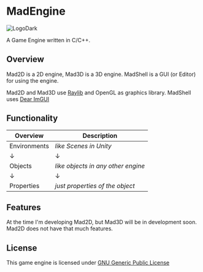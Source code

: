 # MadEngine

![LogoDark](https://user-images.githubusercontent.com/100442757/224503170-3f654fba-abdb-433e-9ec8-1c9b987b34a6.png)

A Game Engine written in C/C++.

## Overview

Mad2D is a 2D engine, Mad3D is a 3D engine.
MadShell is a GUI (or Editor) for using the engine.

Mad2D and Mad3D use <a href="https://www.raylib.com">Raylib</a> and OpenGL as graphics library.
MadShell uses <a href="https://github.com/ocornut/imgui">Dear ImGUI</a>

## Functionality

| Overview | Description |
| -------- | ----------- |
| Environments | *like Scenes in Unity* |
| ↓ | ↓ |
| Objects | *like objects in any other engine* |
| ↓ | ↓ |
| Properties | *just properties of the object* |

## Features

At the time I'm developing Mad2D, but Mad3D will be in development soon.
Mad2D does not have that much features.

## License

This game engine is licensed under <a href="https://www.gnu.org/licenses/gpl-3.0.en.html">GNU Generic Public License</a>